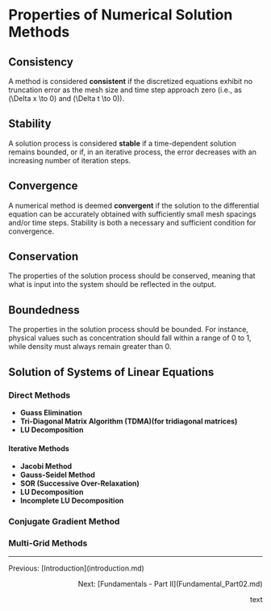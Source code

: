 # Properties of Numerical Solution Methods

## Consistency
A method is considered **consistent** if the discretized equations exhibit no truncation error as the mesh size and time step approach zero (i.e., as \(\Delta x \to 0\) and \(\Delta t \to 0\)).

## Stability
A solution process is considered **stable** if a time-dependent solution remains bounded, or if, in an iterative process, the error decreases with an increasing number of iteration steps.

## Convergence
A numerical method is deemed **convergent** if the solution to the differential equation can be accurately obtained with sufficiently small mesh spacings and/or time steps. Stability is both a necessary and sufficient condition for convergence.

## Conservation
The properties of the solution process should be conserved, meaning that what is input into the system should be reflected in the output.

## Boundedness
The properties in the solution process should be bounded. For instance, physical values such as concentration should fall within a range of 0 to 1, while density must always remain greater than 0.

## Solution of Systems of Linear Equations

### Direct Methods
- **Guass Elimination**
- **Tri-Diagonal Matrix Algorithm (TDMA)(for tridiagonal matrices)**
- **LU Decomposition**

#### Iterative Methods

- **Jacobi Method**
- **Gauss-Seidel Method**
- **SOR (Successive Over-Relaxation)**
- **LU Decomposition**
- **Incomplete LU Decomposition**

### Conjugate Gradient Method

### Multi-Grid Methods

---
<p align="left">Previous: [Introduction](introduction.md)</p> <p align="right">Next: [Fundamentals - Part II](Fundamental_Part02.md)</p>


<p align="right">text</p>
